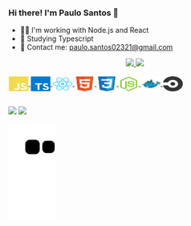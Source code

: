 ### Hi there! I'm Paulo Santos 👋

- 👨‍💻 I'm working with Node.js and React
- 📜 Studying Typescript
- 📮 Contact me: paulo.santos02321@gmail.com

<div align="center">
  <a href="https://github.com/paulo-lang">
  <img height="180em" src="https://github-readme-stats.vercel.app/api?username=paulo-lang&show_icons=true&theme=tokyonight&include_all_commits=true&count_private=true"/>
  <img height="180em" src="https://github-readme-stats.vercel.app/api/top-langs/?username=paulo-lang&layout=compact&langs_count=7&theme=tokyonight"/>
</div>
  
  <div style="display: inline_block"><br>
  <img align="center" alt="Paulo-Js" height="30" width="40" src="https://raw.githubusercontent.com/devicons/devicon/master/icons/javascript/javascript-plain.svg">
  <img align="center" alt="Paulo-Ts" height="30" width="40" src="https://raw.githubusercontent.com/devicons/devicon/master/icons/typescript/typescript-plain.svg">
  <img align="center" alt="Paulo-React" height="30" width="40" src="https://raw.githubusercontent.com/devicons/devicon/master/icons/react/react-original.svg">
  <img align="center" alt="Paulo-HTML" height="30" width="40" src="https://raw.githubusercontent.com/devicons/devicon/master/icons/html5/html5-original.svg">
  <img align="center" alt="Paulo-CSS" height="30" width="40" src="https://raw.githubusercontent.com/devicons/devicon/master/icons/css3/css3-original.svg">
  <img align="center" alt="Paulo-NodeJs" height="30" width="40" src="https://raw.githubusercontent.com/devicons/devicon/master/icons/nodejs/nodejs-original.svg">
  <img align="center" alt="Paulo-Docker" height="30" width="40" src="https://raw.githubusercontent.com/devicons/devicon/master/icons/docker/docker-original.svg">
   <img align="center" alt="Paulo-CircleCi" height="30" width="40" src="https://raw.githubusercontent.com/devicons/devicon/master/icons/circleci/circleci-plain.svg">
</div>
  
  ##
 
<div> 

  <a href = "mailto:paulo.santos02321@gmail.com"><img src="https://img.shields.io/badge/-Gmail-%23333?style=for-the-badge&logo=gmail&logoColor=white" target="_blank"></a>
  <a href="https://www.linkedin.com/in/paulo-santos-4134b51a9" target="_blank"><img src="https://img.shields.io/badge/-LinkedIn-%230077B5?style=for-the-badge&logo=linkedin&logoColor=white" target="_blank"></a> 
 
  ![Snake animation](https://github.com/rafaballerini/rafaballerini/blob/output/github-contribution-grid-snake.svg)
 
</div>
